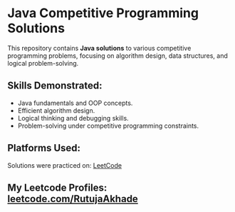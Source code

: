 # Java Competitive Programming Solutions

This repository contains **Java solutions** to various competitive programming problems, focusing on algorithm design, data structures, and logical problem-solving.

## Skills Demonstrated:
- Java fundamentals and OOP concepts.
- Efficient algorithm design.
- Logical thinking and debugging skills.
- Problem-solving under competitive programming constraints.

## Platforms Used:
Solutions were practiced on: [LeetCode](https://leetcode.com/)

## My Leetcode Profiles: [leetcode.com/RutujaAkhade](https://leetcode.com/RutujaAkhade/)



